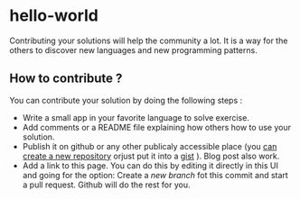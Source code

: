 # hello-world
Contributing your solutions will help the community a lot. It is a way for the others to discover new languages and new programming patterns.

## How to contribute ?
You can contribute your solution by doing the following steps :
- Write a small app in your favorite language to solve exercise.
- Add comments or a README file explaining how others how to use your solution.
- Publish  it on github or any other publicaly accessible place (you [can create a new repository](https://github.com/new) orjust put it into a [gist](https://gist.github.com/) ). Blog post also work.
- Add a link to this page. You can do this by editing it directly in this UI and going for the option: Create a *new branch* fot this commit and start a pull request. Github will do the rest for you.  

